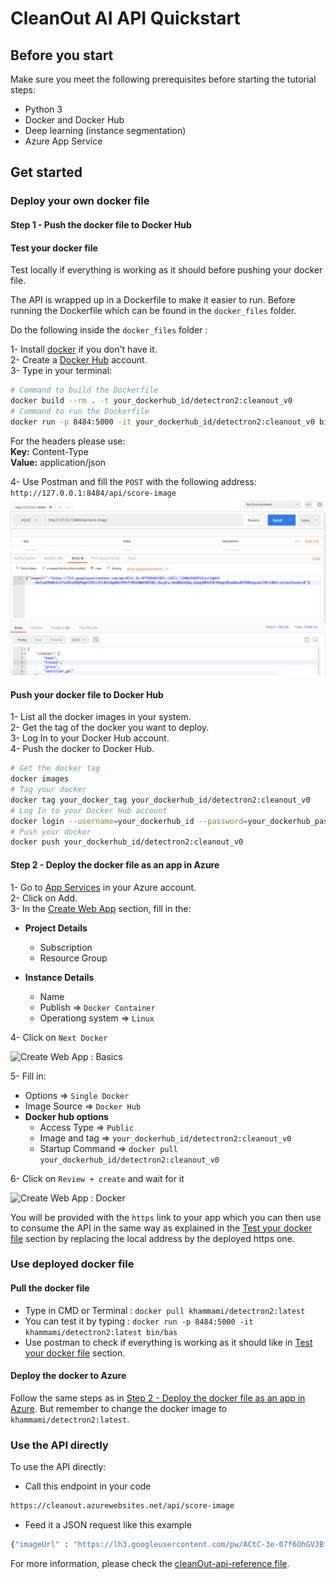 # CleanOut AI API Quickstart

## Before you start

Make sure you meet the following prerequisites before starting the tutorial steps:
* Python 3
* Docker and Docker Hub
* Deep learning (instance segmentation)
* Azure App Service

## Get started

### Deploy your own docker file

#### Step 1 - Push the docker file to Docker Hub

#### Test your docker file

Test locally if everything is working as it should before pushing your docker file.

The API is wrapped up in a Dockerfile to make it easier to run.
Before running the Dockerfile which can be found in the `docker_files` folder.

Do the following inside the `docker_files` folder :  

1- Install [docker](https://docs.docker.com/get-docker/) if you don't have it.  
2- Create a [Docker Hub](https://hub.docker.com/) account.  
3- Type in your terminal:   

```sh
# Command to build the Dockerfile
docker build --rm . -t your_dockerhub_id/detectron2:cleanout_v0
# Command to run the Dockerfile
docker run -p 8484:5000 -it your_dockerhub_id/detectron2:cleanout_v0 bin/bas
```

For the headers please use:  
**Key:** Content-Type   
**Value:** application/json 

4- Use Postman and fill the `POST` with the following address: `http://127.0.0.1:8484/api/score-image`
![Postman Configuration](postman_config.png)

#### Push your docker file to Docker Hub

1- List all the docker images in your system.  
2- Get the tag of the docker you want to deploy.  
3- Log In to your Docker Hub account.  
4- Push the docker to Docker Hub.  

```sh
# Get the docker tag
docker images
# Tag your docker
docker tag your_docker_tag your_dockerhub_id/detectron2:cleanout_v0
# Log In to your Docker Hub account
docker login --username=your_dockerhub_id --password=your_dockerhub_password
# Push your docker
docker push your_dockerhub_id/detectron2:cleanout_v0
````

#### Step 2 - Deploy the docker file as an app in Azure

1- Go to [App Services](https://portal.azure.com/#blade/HubsExtension/BrowseResource/resourceType/Microsoft.Web%2Fsites) in your Azure account.  
2- Click on Add.  
3- In the [Create Web App](https://portal.azure.com/#create/Microsoft.WebSite) section, fill in the:  
* **Project Details**  
    * Subscription  
    * Resource Group  

* **Instance Details**  
    * Name  
    * Publish => `Docker Container`  
    * Operationg system => `Linux`  

4- Click on `Next Docker`

![Create Web App : Basics](create_web_app_basics.png)

5- Fill in:
* Options => `Single Docker` 
* Image Source => `Docker Hub`
* **Docker hub options**
    * Access Type => `Public`
    * Image and tag => `your_dockerhub_id/detectron2:cleanout_v0`
    * Startup Command => `docker pull your_dockerhub_id/detectron2:cleanout_v0`  

6- Click on `Review + create` and wait for it

![Create Web App : Docker](create_web_app_docker.png)

You will be provided with the `https` link to your app which you can then use to consume the API in the same way as explained in the [Test your docker file](#test-your-docker-file) section by replacing the local address by the deployed https one.

### Use deployed docker file

#### Pull the docker file

- Type in CMD or Terminal : `docker pull khammami/detectron2:latest`
- You can test it by typing : `docker run -p 8484:5000 -it khammami/detectron2:latest bin/bas`
- Use postman to check if everything is working as it should like in [Test your docker file](#test-your-docker-file) section.

#### Deploy the docker to Azure

Follow the same steps as in [Step 2 - Deploy the docker file as an app in Azure](step-2-deploy-the-docker-file-as-an-app-in-azure). But remember to change the docker image to `khammami/detectron2:latest`. 

### Use the API directly

To use the API directly:

- Call this endpoint in your code

```sh
https://cleanout.azurewebsites.net/api/score-image
```

- Feed it a JSON request like this example

```sh
{"imageUrl" : "https://lh3.googleusercontent.com/pw/ACtC-3e-07f6OhGVJBfL-LDZIj-l2bWe2hE8fCNJul3qNUV-6m7vpD4mBzEz37aJ8tohRQPwg6I3XIiZlLBZLNgd6AJPhhflRbVAWdU8KSBe_9acgFu-4moWAGkQOq_6zwgSWVUPdC54agnODyw8wuB4TBBHyg=w1150-h864-no?authuser=0"}
```
For more information, please check the [cleanOut-api-reference file](https://github.com/BuildForSDGCohort2/Team-253-Group-A-Backend/blob/develop/ai_part/model_api/api-reference/README.md).

